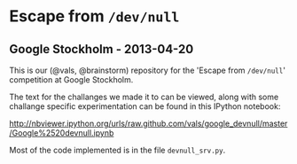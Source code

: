 # Escape from `/dev/null`
## Google Stockholm - 2013-04-20

This is our (@vals, @brainstorm) repository for the 'Escape from `/dev/null`' competition at Google Stockholm.

The text for the challanges we made it to can be viewed, along with some challange specific experimentation
can be found in this IPython notebook:

  http://nbviewer.ipython.org/urls/raw.github.com/vals/google_devnull/master/Google%2520devnull.ipynb
  
Most of the code implemented is in the file `devnull_srv.py`.
